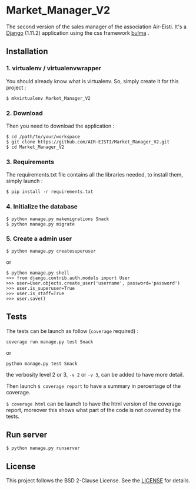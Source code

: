 # Market_Manager_V2

The second version of the sales manager of the association Air-Eisti. It's a [Django](https://www.djangoproject.com/) (1.11.2) application using the css framework 
[bulma](http://bulma.io/) .

## Installation

### 1. virtualenv / virtualenvwrapper

You should already know what is virtualenv. So, simply create it for this project :

```$ mkvirtualenv Market_Manager_V2```

### 2. Download

Then you need to download the application :
```
$ cd /path/to/your/workspace
$ git clone https://github.com/AIR-EISTI/Market_Manager_V2.git
$ cd Market_Manager_V2
```

### 3. Requirements

The requirements.txt file contains all the libraries needed, to install them, simply launch :

```$ pip install -r requirements.txt```

### 4. Initialize the database

```
$ python manage.py makemigrations Snack
$ python manage.py migrate
```

### 5. Create a admin user

```
$ python manage.py createsuperuser
```
or
```
$ python manage.py shell
>>> from django.contrib.auth.models import User
>>> user=User.objects.create_user('username', password='password')
>>> user.is_superuser=True
>>> user.is_staff=True
>>> user.save()
```

## Tests
The tests can be launch as follow (`coverage` required) :

```
coverage run manage.py test Snack
```
or 

```
python manage.py test Snack
```

the verbosity level 2 or 3, `-v 2` or `-v 3`, can be added to have more detail.

Then launch ``` $ coverage report ``` to have a summary in percentage of the coverage.

``` $ coverage html ``` can be launch to have the html version of the coverage report, moreover
this shows what part of the code is not covered by the tests.

## Run server

```
$ python manage.py runserver
```

## License
This project follows the BSD 2-Clause License. See the [LICENSE](https://github.com/AIR-EISTI/Market_Manager_V2/blob/development/LICENSE)
for details.
